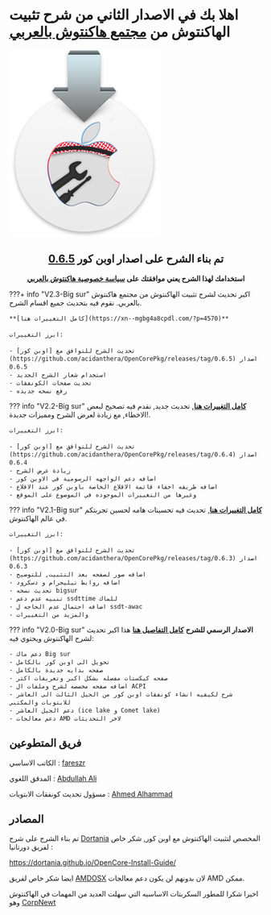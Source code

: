 # اهلا بك في الاصدار الثاني من شرح تثبيت الهاكنتوش من [مجتمع هاكنتوش بالعربي](https://هاكنتوش.com)

![](img/logoa.png#center)

<div align="center">

<h2> تم بناء الشرح على اصدار اوبن كور <a href="https://forum.هاكنتوش.com/threads/اوبن-كور-0-6-5-وتحديثات-شهر-يناير-2021-من-acidanthera.128/">0.6.5</a> </h2>
<b>استخدامك لهذا الشرح يعني موافقتك على <a href="https://xn--mgbg4a8cpdl.com/privacy-policy/">سياسة خصوصية هاكنتوش بالعربي</a></b>

</div>


???+ info "V2.3-Big sur"
	اكبر تحديث لشرح تثبيت الهاكنتوش من مجتمع هاكنتوش بالعربي.
	نقوم فيه بتحديث جميع اقسام الشرح.

	**[كامل التغييرات هنا](https://xn--mgbg4a8cpdl.com/?p=4570)**

	ابرز التغييرات:
	
	- تحديث الشرح للتوافق مع [اوبن كور](https://github.com/acidanthera/OpenCorePkg/releases/tag/0.6.5) اصدار 0.6.5
	- استخدام شعار الشرح الجديد
	- تحديث صفحات الكونفقات
	- رفع نسخه جديده

??? info "V2.2-Big sur"
	**[كامل التغييرات هنا](https://xn--mgbg4a8cpdl.com/?p=4462)**, تحديث جديد, نقدم فيه تصحيح لبعض الاخطاء, مع زيادة لعرض الشرح ومميزات جديدة!.

	ابرز التغييرات:
	
	- تحديث الشرح للتوافق مع [اوبن كور](https://github.com/acidanthera/OpenCorePkg/releases/tag/0.6.4) اصدار 0.6.4
	- زيادة عرض الشرح
	- اضافه دعم الواجهه الرسومية في الاوبن كور
	- اضافه طريقه اخفاء قائمة الاقلاع الخاصة باوبن كور عند الاقلاع
	- وغيرها من التغييرات الموجوده في الموضوع على الموقع


??? info "V2.1-Big sur"
	**[كامل التغييرات هنا](https://xn--mgbg4a8cpdl.com/?p=4448)**, تحديث فيه تحسينات هامه لحسين تجربتكم في عالم الهاكنتوش.

	ابرز التغييرات:
	
	- تحديث الشرح للتوافق مع [اوبن كور](https://github.com/acidanthera/OpenCorePkg/releases/tag/0.6.3) اصدار 0.6.3
	- اضافه صور لصفحه بعد التثبيت, للتوضيح
	- اضافه روابط تيليجرام و دسكرود
	- تحديث نسخه bigsur 
	- تنبيه عدم دعم ssdttime للماك
	- اضافه احتمال عدم الحاجه ل ssdt-awac
	- والمزيد من التغييرات

??? info "V2.0-Big sur"
	**الاصدار الرسمي للشرح**
	**[كامل التفاصيل هنا](https://xn--mgbg4a8cpdl.com/?p=4359)**
	هذا اكبر تحديث لشرح الهاكنتوش ويحتوي فيه:
	
	- دعم ماك Big sur
	- تحويل الى اوبن كور بالكامل
	- صفحه بدايه جديدة بالكامل
	- صفحه كيكستات مفصله بشكل اكبر وتعريفات اكثر
	- اضافه صفحه مخصصه لشرح وملفات ال ACPI
	- شرح لكيفيه انشاء كونفقات اوبن كور من الجيل الثالث الى العاشر للابتوبات والمكتبي
	- دعم الجيل العاشر (ice lake و Comet lake)
	- دعم معالجات AMD لاخر التحديثات

## فريق المتطوعين

الكاتب الاساسي : [fareszr](https://forum.هاكنتوش.com/members/fareszr.2/) 

المدقق اللغوي :  [Abdullah Ali](https://forum.هاكنتوش.com/members/abdullah-ali.48/)

مسؤول تحديث كونفقات الابتوبات : [Ahmed Alhammad](https://forum.xn--mgbg4a8cpdl.com/members/ahmedalhammad.108/)

## المصادر

تم بناء الشرح على شرح [Dortania](https://github.com/dortania) المخصص لتثبيت الهاكنتوش مع اوبن كور, شكر خاص لفريق دورتانيا :

https://dortania.github.io/OpenCore-Install-Guide/

ايضا شكر خاص لفريق [AMDOSX](https://amd-osx.com/) لان بدونهم لن يكون دعم معالجات AMD ممكن.

اخيرا شكرا للمطور السكربتات الاساسيه التي سهلت العديد من المهمات في الهاكنتوش وهو [CorpNewt](https://github.com/corpnewt)
